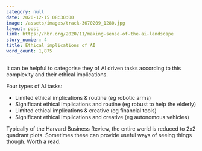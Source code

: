 ```yaml
---
category: null
date: 2020-12-15 08:30:00
image: /assets/images/track-3670209_1280.jpg
layout: post
link: https://hbr.org/2020/11/making-sense-of-the-ai-landscape
story_number: 4
title: Ethical implications of AI
word_count: 1,875
---
```


It can be helpful to categorise they of AI driven tasks according to this complexity and their ethical implications.

Four types of AI tasks:

- Limited ethical implications & routine (eg robotic arms)
- Significant ethical implications and routine (eg robust to help the elderly)
- Limited ethical implications & creative (eg financial tools)
- Significant ethical implications and creative (eg autonomous vehicles)

Typically of the Harvard Business Review, the entire world is reduced to 2x2 quadrant plots. Sometimes these can provide useful ways of seeing things though. Worth a read.

